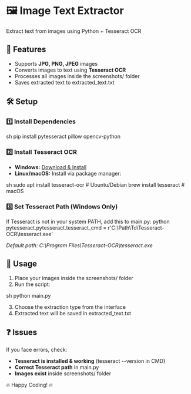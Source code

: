 # 🖼️ Image Text Extractor
Extract text from images using Python + Tesseract OCR

## 🚀 Features
- Supports **JPG, PNG, JPEG** images
- Converts images to text using **Tesseract OCR**
- Processes all images inside the screenshots/ folder
- Saves extracted text to extracted_text.txt

## 🛠️ Setup
### 1️⃣ Install Dependencies
sh
pip install pytesseract pillow opencv-python


### 2️⃣ Install Tesseract OCR
- **Windows:** [Download & Install](https://github.com/UB-Mannheim/tesseract/wiki)
- **Linux/macOS:** Install via package manager:
  
sh
  sudo apt install tesseract-ocr  # Ubuntu/Debian
  brew install tesseract          # macOS


### 3️⃣ Set Tesseract Path (Windows Only)
If Tesseract is not in your system PATH, add this to main.py:
python
pytesseract.pytesseract.tesseract_cmd = r'C:\Path\To\Tesseract-OCR\tesseract.exe'

_Default path: C:\Program Files\Tesseract-OCR\tesseract.exe_

## 📂 Usage
1. Place your images inside the screenshots/ folder
2. Run the script:
   
sh
   python main.py

3. Choose the extraction type from the interface
4. Extracted text will be saved in extracted_text.txt

## ❓ Issues
If you face errors, check:
- **Tesseract is installed & working** (tesseract --version in CMD)
- **Correct Tesseract path** in main.py
- **Images exist** inside screenshots/ folder

🔥 Happy Coding! 🔥

